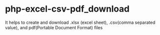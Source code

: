 # php-excel-csv-pdf_download
It helps to create and download .xlsx (excel sheet), .csv(comma separated value), and pdf(Portable Document Format) files
